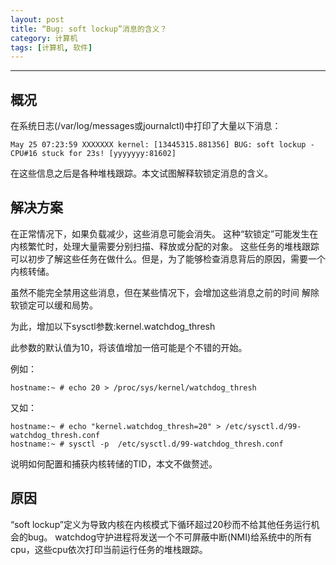 ```yaml
---
layout: post
title: “Bug: soft lockup”消息的含义？
category: 计算机
tags: [计算机, 软件]
---
```



----------
## 概况

在系统日志(/var/log/messages或journalctl)中打印了大量以下消息：

```
May 25 07:23:59 XXXXXXX kernel: [13445315.881356] BUG: soft lockup - CPU#16 stuck for 23s! [yyyyyyy:81602]
```

在这些信息之后是各种堆栈跟踪。本文试图解释软锁定消息的含义。

## 解决方案

在正常情况下，如果负载减少，这些消息可能会消失。
这种“软锁定”可能发生在内核繁忙时，处理大量需要分别扫描、释放或分配的对象。
这些任务的堆栈跟踪可以初步了解这些任务在做什么。但是，为了能够检查消息背后的原因，需要一个内核转储。

虽然不能完全禁用这些消息，但在某些情况下，会增加这些消息之前的时间
解除软锁定可以缓和局势。

为此，增加以下sysctl参数:kernel.watchdog_thresh

此参数的默认值为10，将该值增加一倍可能是个不错的开始。

例如：

```
hostname:~ # echo 20 > /proc/sys/kernel/watchdog_thresh
```

又如：

```
hostname:~ # echo "kernel.watchdog_thresh=20" > /etc/sysctl.d/99-watchdog_thresh.conf
hostname:~ # sysctl -p  /etc/sysctl.d/99-watchdog_thresh.conf
```

说明如何配置和捕获内核转储的TID，本文不做赘述。

## 原因

“soft lockup”定义为导致内核在内核模式下循环超过20秒而不给其他任务运行机会的bug。
watchdog守护进程将发送一个不可屏蔽中断(NMI)给系统中的所有cpu，这些cpu依次打印当前运行任务的堆栈跟踪。
